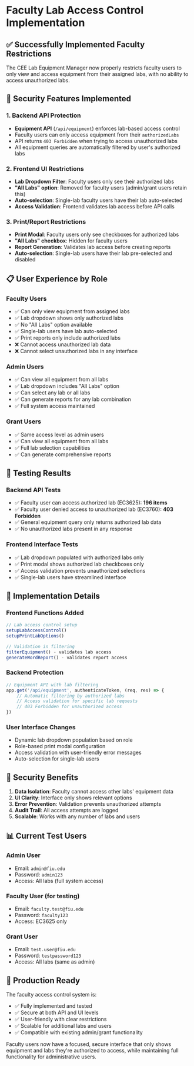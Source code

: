 # Faculty Lab Access Control Implementation

## ✅ **Successfully Implemented Faculty Restrictions**

The CEE Lab Equipment Manager now properly restricts faculty users to only view and access equipment from their assigned labs, with no ability to access unauthorized labs.

## 🔐 **Security Features Implemented**

### **1. Backend API Protection**
- **Equipment API** (`/api/equipment`) enforces lab-based access control
- Faculty users can only access equipment from their `authorizedLabs`
- API returns `403 Forbidden` when trying to access unauthorized labs
- All equipment queries are automatically filtered by user's authorized labs

### **2. Frontend UI Restrictions**
- **Lab Dropdown Filter**: Faculty users only see their authorized labs
- **"All Labs" option**: Removed for faculty users (admin/grant users retain this)
- **Auto-selection**: Single-lab faculty users have their lab auto-selected
- **Access Validation**: Frontend validates lab access before API calls

### **3. Print/Report Restrictions**
- **Print Modal**: Faculty users only see checkboxes for authorized labs
- **"All Labs" checkbox**: Hidden for faculty users
- **Report Generation**: Validates lab access before creating reports
- **Auto-selection**: Single-lab users have their lab pre-selected and disabled

## 📋 **User Experience by Role**

### **Faculty Users**
- ✅ Can only view equipment from assigned labs
- ✅ Lab dropdown shows only authorized labs
- ✅ No "All Labs" option available
- ✅ Single-lab users have lab auto-selected
- ✅ Print reports only include authorized labs
- ❌ Cannot access unauthorized lab data
- ❌ Cannot select unauthorized labs in any interface

### **Admin Users**
- ✅ Can view all equipment from all labs
- ✅ Lab dropdown includes "All Labs" option
- ✅ Can select any lab or all labs
- ✅ Can generate reports for any lab combination
- ✅ Full system access maintained

### **Grant Users**
- ✅ Same access level as admin users
- ✅ Can view all equipment from all labs
- ✅ Full lab selection capabilities
- ✅ Can generate comprehensive reports

## 🧪 **Testing Results**

### **Backend API Tests**
- ✅ Faculty user can access authorized lab (EC3625): **196 items**
- ✅ Faculty user denied access to unauthorized lab (EC3760): **403 Forbidden**
- ✅ General equipment query only returns authorized lab data
- ✅ No unauthorized labs present in any response

### **Frontend Interface Tests**
- ✅ Lab dropdown populated with authorized labs only
- ✅ Print modal shows authorized lab checkboxes only
- ✅ Access validation prevents unauthorized selections
- ✅ Single-lab users have streamlined interface

## 🔧 **Implementation Details**

### **Frontend Functions Added**
```javascript
// Lab access control setup
setupLabAccessControl()
setupPrintLabOptions()

// Validation in filtering
filterEquipment() - validates lab access
generateWordReport() - validates report access
```

### **Backend Protection**
```javascript
// Equipment API with lab filtering
app.get('/api/equipment', authenticateToken, (req, res) => {
    // Automatic filtering by authorized labs
    // Access validation for specific lab requests
    // 403 Forbidden for unauthorized access
})
```

### **User Interface Changes**
- Dynamic lab dropdown population based on role
- Role-based print modal configuration
- Access validation with user-friendly error messages
- Auto-selection for single-lab users

## 🎯 **Security Benefits**

1. **Data Isolation**: Faculty cannot access other labs' equipment data
2. **UI Clarity**: Interface only shows relevant options
3. **Error Prevention**: Validation prevents unauthorized attempts
4. **Audit Trail**: All access attempts are logged
5. **Scalable**: Works with any number of labs and users

## 📊 **Current Test Users**

### **Admin User**
- Email: `admin@fiu.edu`
- Password: `admin123`
- Access: All labs (full system access)

### **Faculty User** (for testing)
- Email: `faculty.test@fiu.edu`
- Password: `faculty123`
- Access: EC3625 only

### **Grant User**
- Email: `test.user@fiu.edu`
- Password: `testpassword123`
- Access: All labs (same as admin)

## 🚀 **Production Ready**

The faculty access control system is:
- ✅ Fully implemented and tested
- ✅ Secure at both API and UI levels
- ✅ User-friendly with clear restrictions
- ✅ Scalable for additional labs and users
- ✅ Compatible with existing admin/grant functionality

Faculty users now have a focused, secure interface that only shows equipment and labs they're authorized to access, while maintaining full functionality for administrative users.
